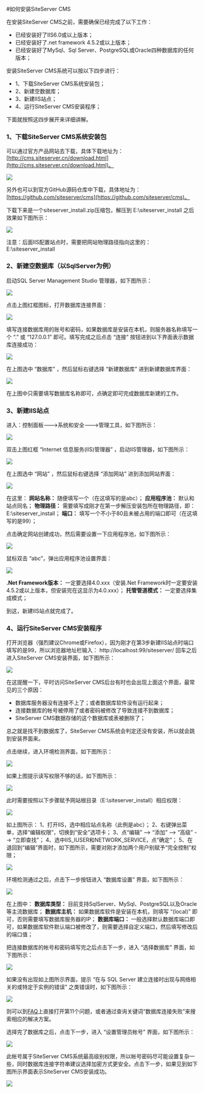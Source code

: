 #如何安装SiteServer CMS 

在安装SiteServer CMS之前，需要确保已经完成了以下工作：

+ 已经安装好了IIS6.0或以上版本；
+ 已经安装好了.net framework 4.5.2或以上版本；
+ 已经安装好了MySql、Sql Server、PostgreSQL或Oracle四种数据库的任何版本；

安装SiteServer CMS系统可以按以下四步进行：

+ 1、下载SiteServer CMS系统安装包；
+ 2、新建空数据库；
+ 3、新建IIS站点；
+ 4、运行SiteServer CMS安装程序；

下面就按照这四步展开来详细讲解。

### 1、下载SiteServer CMS系统安装包

可以通过官方产品网站去下载，具体下载地址为：[http://cms.siteserver.cn/download.html](http://cms.siteserver.cn/download.html)。

![](/assets/229.jpg)

另外也可以到官方GitHub源码仓库中下载，具体地址为：[https://github.com/siteserver/cms](https://github.com/siteserver/cms)。

下载下来是一个siteserver_install.zip压缩包，解压到 E:\siteserver_install 之后效果如下图所示：

![](/assets/230.jpeg)

注意：后面IIS配置站点时，需要把网站物理路径指向这里的： E:\siteserver_install 

### 2、新建空数据库（以SqlServer为例）

启动SQL Server Management Studio 管理器，如下图所示：

![](/assets/231.jpeg)

点击上图红框图标，打开数据库连接界面：

![](/assets/232.jpeg)

填写连接数据库用的账号和密码，如果数据库是安装在本机，则服务器名称填写一个 “.” 或 “127.0.0.1” 即可。填写完成之后点击 “连接” 按钮进到以下界面表示数据库连接成功：

![](/assets/233.jpeg)

在上图选中 “数据库” ，然后鼠标右键选择 “新建数据库” 进到新建数据库界面：

![](/assets/234.jpeg)

在上图中只需要填写数据库名称即可，点确定即可完成数据库新建的工作。

### 3、新建IIS站点

进入：控制面板--->系统和安全--->管理工具，如下图所示：

![](/assets/235.jpeg)

双击上图红框 “Internet 信息服务(IIS)管理器” ，启动IIS管理器，如下图所示：

![](/assets/236.jpeg)

在上图选中 “网站” ，然后鼠标右键选择 “添加网站” 进到添加网站界面：

![](/assets/237.jpeg)

在这里：
**网站名称：** 随便填写一个（在这填写的是abc）；
**应用程序池：** 默认和站点同名；
**物理路径：** 需要填写成刚才在第一步解压安装包所在物理路径，即：E:\siteserver_install；
**端口：** 填写一个不小于80且未被占用的端口即可（在这填写的是99）； 

点击确定网站创建成功，然后需要设置一下应用程序池，如下图所示：

![](/assets/238.jpeg)

鼠标双击 “abc”，弹出应用程序池设置界面：

![](/assets/239.jpeg)

**.Net Framework版本：** 一定要选择4.0.xxx（安装.Net Framework时一定要安装4.5.2或以上版本，但安装完在这显示为4.0.xxx）；
**托管管道模式：** 一定要选择集成模式；

到这，新建IIS站点就完成了。

### 4、运行SiteServer CMS安装程序

打开浏览器（强烈建议Chrome或Firefox），因为刚才在第3步新建IIS站点时端口填写的是99，所以浏览器地址栏输入：
http://localhost:99/siteserver/ 
回车之后进入SiteServer CMS安装界面，如下图所示：

![](/assets/240.jpg)

在这提醒一下，平时访问SiteServer CMS后台有时也会出现上面这个界面，最常见的三个原因： 
+ 数据库服务器没有连接不上了；或者数据库软件没有运行起来； 
+ 连接数据库的帐号被停用了或者密码被修改了导致连接不到数据库； 
+ SiteServer CMS数据存储的这个数据库或表被删除了； 

总之就是找不到数据库了，SiteServer CMS系统会判定还没有安装，所以就会跳到安装界面来。

点击继续，进入环境检测界面，如下图所示：

![](/assets/241.jpg)

如果上图提示读写权限不够的话，如下图所示：

![](/assets/296.jpg)

此时需要按照以下步骤赋予网站根目录（E:\siteserver_install）相应权限：

![](/assets/297.jpg)

如上图所示：
1、打开IIS，选中相应站点名称（此例是abc）；
2、右键弹出菜单，选择“编辑权限”，切换到“安全”选项卡；
3、点“编辑” --> “添加” --> “高级” --> “立即查找”；
4、选中IIS_IUSER和NETWORK_SERVICE，点“确定”；
5、在退回到“编辑”界面时，如下图所示，需要对刚才添加两个用户别赋予“完全控制”权限；

![](/assets/298.jpg)

环境检测通过之后，点击下一步按钮进入 “数据库设置” 界面，如下图所示：

![](/assets/242.jpg)

在上图中：
**数据库类型：** 目前支持SqlServer、MySql、PostgreSQL以及Oracle等主流数据库；
**数据库主机：** 如果数据库软件是安装在本机，则填写 “(local)” 即可，否则需要填写数据库服务器的IP；
**数据库端口：** 一般选择默认数据库端口即可，如果数据库软件默认端口被修改了，则需要选择自定义端口，然后填写修改后的端口值；

把连接数据库的帐号和密码填写完之后点击下一步，进入 “选择数据库” 界面，如下图所示：

![](/assets/243.jpg)

如果没有出现如上图所示界面，提示 “在与 SQL Server 建立连接时出现与网络相关的或特定于实例的错误” 之类错误时，如下图所示：

![](/assets/299.jpg)

则可以到[FAQ](http://docs.siteserver.cn/faq/)上直接打开第11个问题，或者通过查询关键词“数据库连接失败”来搜索相应的解决方案。

选择完了数据库之后，点击下一步，进入 “设置管理员帐号” 界面，如下图所示：

![](/assets/244.jpg)

此帐号属于SiteServer CMS系统最高级别权限，所以帐号密码尽可能设置复杂一些，同时数据库连接字符串建议选择加密方式更安全。点击下一步，如果见到如下图所示界面表示SiteServer CMS安装成功。

![](/assets/245.jpg)
